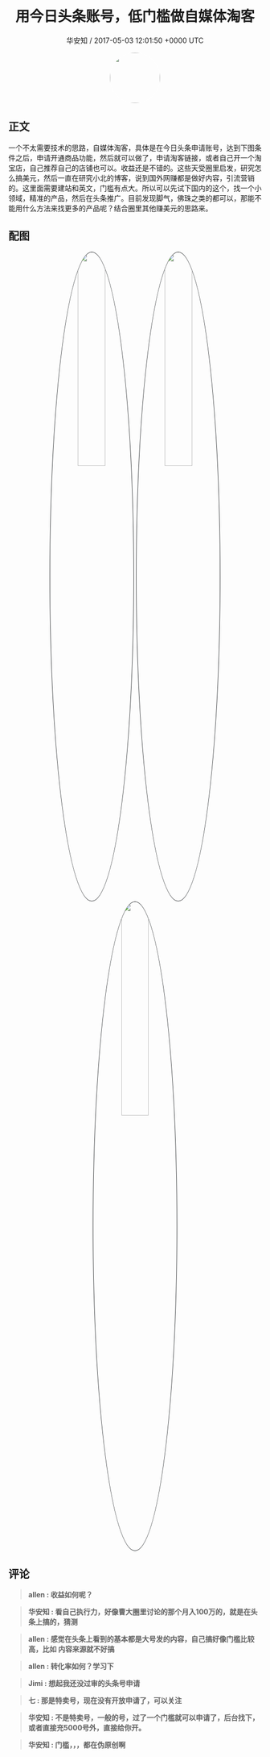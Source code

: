 <h1 align="center">用今日头条账号，低门槛做自媒体淘客</h1>
<p align="center">
    <a>华安知 / 2017-05-03 12:01:50 &#43;0000 UTC</a>
</p>

<div align="center">
    <img src="https://images.zsxq.com/Fm7bP4XMvj4gIAYjzyW97pXQuFj8?e=1590940799&amp;token=kIxbL07-8jAj8w1n4s9zv64FuZZNEATmlU_Vm6zD:OAu6gNkEjQ17LtLtXuKQkaFkk2w=" width="100" height="100" style="border:1px solid;border-radius:50%; color:#ffffff"/>
</div>

## 正文

<div>
  一个不太需要技术的思路，自媒体淘客，具体是在今日头条申请账号，达到下图条件之后，申请开通商品功能，然后就可以做了，申请淘客链接，或者自己开一个淘宝店，自己推荐自己的店铺也可以。收益还是不错的。这些天受圈里启发，研究怎么搞美元，然后一直在研究小北的博客，说到国外网赚都是做好内容，引流营销的。这里面需要建站和英文，门槛有点大。所以可以先试下国内的这个，找一个小领域，精准的产品，然后在头条推广。目前发现脚气，佛珠之类的都可以，那能不能用什么方法来找更多的产品呢？结合圈里其他赚美元的思路来。
</div>

## 配图
<div class="image" align="center">

<img src="https://images.zsxq.com/FnL_-Pz2JI1zKaZwYw7ktX4CT9ds?e=1590940799&amp;token=kIxbL07-8jAj8w1n4s9zv64FuZZNEATmlU_Vm6zD:IP1pe5eYqU8ZxcP1csO3uuPb3zE=" width="33%" height="33%" style="border:1px solid;border-radius:50%; color:#3c3f41"/>

<img src="https://images.zsxq.com/FoqBrBejZV81esvzxyyo2leleSkC?e=1590940799&amp;token=kIxbL07-8jAj8w1n4s9zv64FuZZNEATmlU_Vm6zD:iAGNHPd4zBsu2vZ2HOtqvvnQpiI=" width="33%" height="33%" style="border:1px solid;border-radius:50%; color:#3c3f41"/>

<img src="https://images.zsxq.com/Fqj1pg6gmBe53fAHh6JVfwy_dhlM?e=1590940799&amp;token=kIxbL07-8jAj8w1n4s9zv64FuZZNEATmlU_Vm6zD:BKMRcFhKWFNIz3hekm2uDWW_Un8=" width="33%" height="33%" style="border:1px solid;border-radius:50%; color:#3c3f41"/>

</div>

## 评论

<div align="left">
<div>

<blockquote >
<span> <strong>allen : 收益如何呢？ </strong></span>
</blockquote>

<blockquote >
<span> <strong>华安知 : 看自己执行力，好像曹大圈里讨论的那个月入100万的，就是在头条上搞的，猜测 </strong></span>
</blockquote>

<blockquote >
<span> <strong>allen : 感觉在头条上看到的基本都是大号发的内容，自己搞好像门槛比较高，比如 内容来源就不好搞 </strong></span>
</blockquote>

<blockquote >
<span> <strong>allen : 转化率如何？学习下 </strong></span>
</blockquote>

<blockquote >
<span> <strong>Jimi : 想起我还没过审的头条号申请 </strong></span>
</blockquote>

<blockquote >
<span> <strong>七 : 那是特卖号，现在没有开放申请了，可以关注 </strong></span>
</blockquote>

<blockquote >
<span> <strong>华安知 : 不是特卖号，一般的号，过了一个门槛就可以申请了，后台找下，或者直接充5000号外，直接给你开。 </strong></span>
</blockquote>

<blockquote >
<span> <strong>华安知 : 门槛，，，都在伪原创啊 </strong></span>
</blockquote>

</div>
</div>